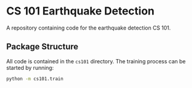 # CS 101 Earthquake Detection

A repository containing code for the earthquake detection CS 101.

## Package Structure

All code is contained in the `cs101` directory. The training process can be started by running:

```bash
python -m cs101.train
```
